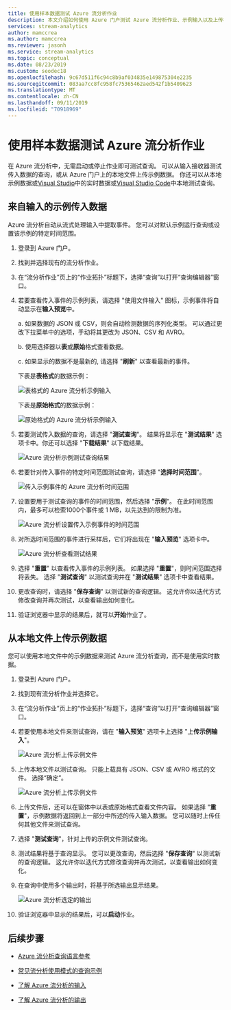 ```yaml
---
title: 使用样本数据测试 Azure 流分析作业
description: 本文介绍如何使用 Azure 门户测试 Azure 流分析作业、示例输入以及上传样本数据。
services: stream-analytics
author: mamccrea
ms.author: mamccrea
ms.reviewer: jasonh
ms.service: stream-analytics
ms.topic: conceptual
ms.date: 08/23/2019
ms.custom: seodec18
ms.openlocfilehash: 9c67d511f6c94c8b9af034835e149875304e2235
ms.sourcegitcommit: 083aa7cc8fc958fc75365462aed542f1b5409623
ms.translationtype: MT
ms.contentlocale: zh-CN
ms.lasthandoff: 09/11/2019
ms.locfileid: "70918969"
---
```

# <a name="test-an-azure-stream-analytics-job-with-sample-data"></a>使用样本数据测试 Azure 流分析作业

在 Azure 流分析中，无需启动或停止作业即可测试查询。 可以从输入接收器测试传入数据的查询，或从 Azure 门户上的本地文件上传示例数据。 你还可以从本地示例数据或[Visual Studio](https://docs.microsoft.com/en-us/azure/stream-analytics/stream-analytics-live-data-local-testing)中的实时数据或[Visual Studio Code](https://docs.microsoft.com/en-us/azure/stream-analytics/vscode-local-run)中本地测试查询。 

## <a name="sample-incoming-data-from-input"></a>来自输入的示例传入数据

Azure 流分析自动从流式处理输入中提取事件。 您可以对默认示例运行查询或设置该示例的特定时间范围。

1. 登录到 Azure 门户。

2. 找到并选择现有的流分析作业。

3. 在“流分析作业”页上的“作业拓扑”标题下，选择“查询”以打开“查询编辑器”窗口。 

4. 若要查看传入事件的示例列表，请选择 "使用文件输入" 图标，示例事件将自动显示在**输入预览**中。 

   a. 如果数据的 JSON 或 CSV，则会自动检测数据的序列化类型。 可以通过更改下拉菜单中的选项，手动将其更改为 JSON、CSV 和 AVRO。
    
   b. 使用选择器以**表**或**原始**格式查看数据。
    
   c. 如果显示的数据不是最新的, 请选择 "**刷新**" 以查看最新的事件。

   下表是**表格式**的数据示例：

   ![表格式的 Azure 流分析示例输入](./media/stream-analytics-test-query/asa-sample-table.png)

   下表是**原始格式**的数据示例：

   ![原始格式的 Azure 流分析示例输入](./media/stream-analytics-test-query/asa-sample-raw.png)

5. 若要测试传入数据的查询，请选择 "**测试查询**"。 结果将显示在 "**测试结果**" 选项卡中。你还可以选择 "**下载结果**" 以下载结果。

   ![Azure 流分析示例测试查询结果](./media/stream-analytics-test-query/asa-test-query.png)

6. 若要针对传入事件的特定时间范围测试查询，请选择 "**选择时间范围**"。
   
   ![传入示例事件的 Azure 流分析时间范围](./media/stream-analytics-test-query/asa-select-time-range.png)

7. 设置要用于测试查询的事件的时间范围，然后选择 "**示例**"。 在此时间范围内，最多可以检索1000个事件或 1 MB，以先达到的限制为准。

   ![Azure 流分析设置传入示例事件的时间范围](./media/stream-analytics-test-query/asa-set-time-range.png)

8. 对所选时间范围的事件进行采样后，它们将出现在 "**输入预览**" 选项卡中。

   ![Azure 流分析查看测试结果](./media/stream-analytics-test-query/asa-view-test-results.png)

9. 选择 "**重置**" 以查看传入事件的示例列表。 如果选择 "**重置**"，则时间范围选择将丢失。 选择 "**测试查询**" 以测试查询并在 "**测试结果**" 选项卡中查看结果。

10. 更改查询时，请选择 "**保存查询**" 以测试新的查询逻辑。 这允许你以迭代方式修改查询并再次测试，以查看输出如何变化。

11. 验证浏览器中显示的结果后，就可以**开始**作业了。

## <a name="upload-sample-data-from-a-local-file"></a>从本地文件上传示例数据

您可以使用本地文件中的示例数据来测试 Azure 流分析查询，而不是使用实时数据。

1. 登录到 Azure 门户。
   
2. 找到现有流分析作业并选择它。

3. 在“流分析作业”页上的“作业拓扑”标题下，选择“查询”以打开“查询编辑器”窗口。

4. 若要使用本地文件来测试查询，请在 "**输入预览**" 选项卡上选择 "上**传示例输入**"。 

   ![Azure 流分析上传示例文件](./media/stream-analytics-test-query/asa-upload-sample-file.png)

5. 上传本地文件以测试查询。 只能上载具有 JSON、CSV 或 AVRO 格式的文件。 选择“确定”。

   ![Azure 流分析上传示例文件](./media/stream-analytics-test-query/asa-upload-sample-json-file.png)

6. 上传文件后，还可以在窗体中以表或原始格式查看文件内容。 如果选择 "**重置**"，示例数据将返回到上一部分中所述的传入输入数据。 您可以随时上传任何其他文件来测试查询。

7. 选择 "**测试查询**"，针对上传的示例文件测试查询。

8. 测试结果将基于查询显示。 您可以更改查询，然后选择 "**保存查询**" 以测试新的查询逻辑。 这允许你以迭代方式修改查询并再次测试，以查看输出如何变化。

9. 在查询中使用多个输出时，将基于所选输出显示结果。 

   ![Azure 流分析选定的输出](./media/stream-analytics-test-query/asa-sample-test-selected-output.png)

10. 验证浏览器中显示的结果后，可以**启动**作业。

## <a name="next-steps"></a>后续步骤

* [Azure 流分析查询语言参考](https://docs.microsoft.com/stream-analytics-query/stream-analytics-query-language-reference)

* [常见流分析使用模式的查询示例](stream-analytics-stream-analytics-query-patterns.md)

* [了解 Azure 流分析的输入](stream-analytics-add-inputs.md)

* [了解 Azure 流分析的输出](stream-analytics-define-outputs.md)